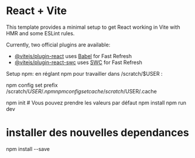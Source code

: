 # React + Vite

This template provides a minimal setup to get React working in Vite with HMR and some ESLint rules.

Currently, two official plugins are available:

- [@vitejs/plugin-react](https://github.com/vitejs/vite-plugin-react/blob/main/packages/plugin-react/README.md) uses [Babel](https://babeljs.io/) for Fast Refresh
- [@vitejs/plugin-react-swc](https://github.com/vitejs/vite-plugin-react-swc) uses [SWC](https://swc.rs/) for Fast Refresh


Setup npm:
en réglant npm pour travailler dans /scratch/$USER :

npm config set prefix /scratch/$USER/.npm
npm config set cache  /scratch/$USER/.cache

npm init # Vous pouvez prendre les valeurs par défaut
npm install
npm run dev

# installer des nouvelles dependances
npm install --save 
